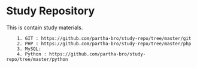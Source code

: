 # Study Repository

This is contain study materials.

~~~~~~~~~~~~~~~~~~~~~~~~~~~~~~~~~~~~~~~~~~~~~~~~~~~~~~~~~~~~~~~~~~~~~~~~~
	1. GIT : https://github.com/partha-bro/study-repo/tree/master/git
	2. PHP : https://github.com/partha-bro/study-repo/tree/master/php
	3. MySQL: 
	4. Python : https://github.com/partha-bro/study-repo/tree/master/python
~~~~~~~~~~~~~~~~~~~~~~~~~~~~~~~~~~~~~~~~~~~~~~~~~~~~~~~~~~~~~~~~~~~~~~~~~
